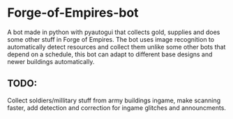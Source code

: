 # Forge-of-Empires-bot
A bot made in python with pyautogui that collects gold, supplies and does some other stuff in Forge of Empires. The bot uses image recognition to automatically detect resources and collect them unlike some other bots that depend on a schedule, this bot can adapt to different base designs and newer buildings automatically.

## TODO:

Collect soldiers/millitary stuff from army buildings ingame,
make scanning faster,
add detection and correction for ingame glitches and announcments.



